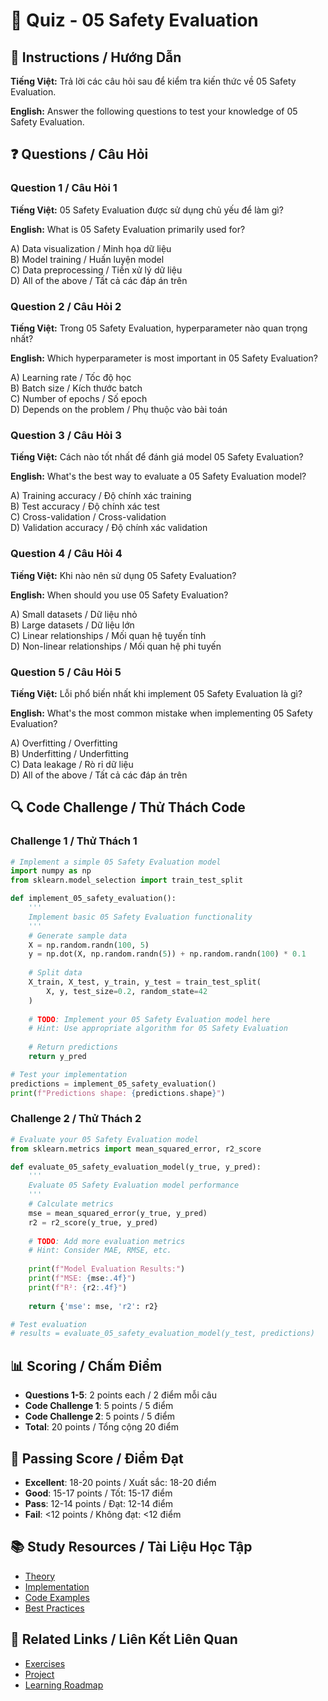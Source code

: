 # 🧠 Quiz - 05 Safety Evaluation

## 📝 Instructions / Hướng Dẫn

**Tiếng Việt:** Trả lời các câu hỏi sau để kiểm tra kiến thức về 05 Safety Evaluation.

**English:** Answer the following questions to test your knowledge of 05 Safety Evaluation.

## ❓ Questions / Câu Hỏi

### Question 1 / Câu Hỏi 1
**Tiếng Việt:** 05 Safety Evaluation được sử dụng chủ yếu để làm gì?

**English:** What is 05 Safety Evaluation primarily used for?

A) Data visualization / Minh họa dữ liệu  
B) Model training / Huấn luyện model  
C) Data preprocessing / Tiền xử lý dữ liệu  
D) All of the above / Tất cả các đáp án trên

### Question 2 / Câu Hỏi 2
**Tiếng Việt:** Trong 05 Safety Evaluation, hyperparameter nào quan trọng nhất?

**English:** Which hyperparameter is most important in 05 Safety Evaluation?

A) Learning rate / Tốc độ học  
B) Batch size / Kích thước batch  
C) Number of epochs / Số epoch  
D) Depends on the problem / Phụ thuộc vào bài toán

### Question 3 / Câu Hỏi 3
**Tiếng Việt:** Cách nào tốt nhất để đánh giá model 05 Safety Evaluation?

**English:** What's the best way to evaluate a 05 Safety Evaluation model?

A) Training accuracy / Độ chính xác training  
B) Test accuracy / Độ chính xác test  
C) Cross-validation / Cross-validation  
D) Validation accuracy / Độ chính xác validation

### Question 4 / Câu Hỏi 4
**Tiếng Việt:** Khi nào nên sử dụng 05 Safety Evaluation?

**English:** When should you use 05 Safety Evaluation?

A) Small datasets / Dữ liệu nhỏ  
B) Large datasets / Dữ liệu lớn  
C) Linear relationships / Mối quan hệ tuyến tính  
D) Non-linear relationships / Mối quan hệ phi tuyến

### Question 5 / Câu Hỏi 5
**Tiếng Việt:** Lỗi phổ biến nhất khi implement 05 Safety Evaluation là gì?

**English:** What's the most common mistake when implementing 05 Safety Evaluation?

A) Overfitting / Overfitting  
B) Underfitting / Underfitting  
C) Data leakage / Rò rỉ dữ liệu  
D) All of the above / Tất cả các đáp án trên

## 🔍 Code Challenge / Thử Thách Code

### Challenge 1 / Thử Thách 1
```python
# Implement a simple 05 Safety Evaluation model
import numpy as np
from sklearn.model_selection import train_test_split

def implement_05_safety_evaluation():
    '''
    Implement basic 05 Safety Evaluation functionality
    '''
    # Generate sample data
    X = np.random.randn(100, 5)
    y = np.dot(X, np.random.randn(5)) + np.random.randn(100) * 0.1
    
    # Split data
    X_train, X_test, y_train, y_test = train_test_split(
        X, y, test_size=0.2, random_state=42
    )
    
    # TODO: Implement your 05 Safety Evaluation model here
    # Hint: Use appropriate algorithm for 05 Safety Evaluation
    
    # Return predictions
    return y_pred

# Test your implementation
predictions = implement_05_safety_evaluation()
print(f"Predictions shape: {predictions.shape}")
```

### Challenge 2 / Thử Thách 2
```python
# Evaluate your 05 Safety Evaluation model
from sklearn.metrics import mean_squared_error, r2_score

def evaluate_05_safety_evaluation_model(y_true, y_pred):
    '''
    Evaluate 05 Safety Evaluation model performance
    '''
    # Calculate metrics
    mse = mean_squared_error(y_true, y_pred)
    r2 = r2_score(y_true, y_pred)
    
    # TODO: Add more evaluation metrics
    # Hint: Consider MAE, RMSE, etc.
    
    print(f"Model Evaluation Results:")
    print(f"MSE: {mse:.4f}")
    print(f"R²: {r2:.4f}")
    
    return {'mse': mse, 'r2': r2}

# Test evaluation
# results = evaluate_05_safety_evaluation_model(y_test, predictions)
```

## 📊 Scoring / Chấm Điểm

- **Questions 1-5**: 2 points each / 2 điểm mỗi câu
- **Code Challenge 1**: 5 points / 5 điểm
- **Code Challenge 2**: 5 points / 5 điểm
- **Total**: 20 points / Tổng cộng 20 điểm

## 🎯 Passing Score / Điểm Đạt

- **Excellent**: 18-20 points / Xuất sắc: 18-20 điểm
- **Good**: 15-17 points / Tốt: 15-17 điểm  
- **Pass**: 12-14 points / Đạt: 12-14 điểm
- **Fail**: <12 points / Không đạt: <12 điểm

## 📚 Study Resources / Tài Liệu Học Tập

- [Theory](./THEORY_05_safety_evaluation.md)
- [Implementation](./IMPLEMENTATION_05_safety_evaluation.md)
- [Code Examples](./CODE_EXAMPLES_05_safety_evaluation.md)
- [Best Practices](./BEST_PRACTICES_05_safety_evaluation.md)

## 🔗 Related Links / Liên Kết Liên Quan

- [Exercises](./EXERCISES_05_safety_evaluation.md)
- [Project](./PROJECT_05_safety_evaluation.md)
- [Learning Roadmap](./LEARNING_ROADMAP_05_safety_evaluation.md)
